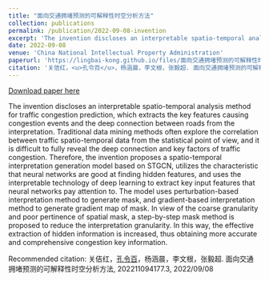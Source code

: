 ```yaml
---
title: "面向交通拥堵预测的可解释性时空分析方法"
collection: publications
permalink: /publication/2022-09-08-invention
excerpt: 'The invention discloses an interpretable spatio-temporal analysis method for traffic congestion prediction, which extracts the key features causing congestion events and the deep connection between roads from the interpretation. Traditional data mining methods often explore the correlation between traffic spatio-temporal data from the statistical point of view, and it is difficult to fully reveal the deep connection and key factors of traffic congestion. Therefore, the invention proposes a spati...'
date: 2022-09-08
venue: 'China National Intellectual Property Administration'
paperurl: 'https://lingbai-kong.github.io/files/面向交通拥堵预测的可解释性时空分析方法.pdf'
citation: '关佶红，<u>孔令百</u>，杨涵晨，李文根，张毅超. 面向交通拥堵预测的可解释性时空分析方法, 202211094177.3, 2022/09/08'
---
```


<a href='https://lingbai-kong.github.io/files/面向交通拥堵预测的可解释性时空分析方法.pdf'>Download paper here</a>

The invention discloses an interpretable spatio-temporal analysis method for traffic congestion prediction, which extracts the key features causing congestion events and the deep connection between roads from the interpretation. Traditional data mining methods often explore the correlation between traffic spatio-temporal data from the statistical point of view, and it is difficult to fully reveal the deep connection and key factors of traffic congestion. Therefore, the invention proposes a spatio-temporal interpretation generation model based on STGCN, utilizes the characteristic that neural networks are good at finding hidden features, and uses the interpretable technology of deep learning to extract key input features that neural networks pay attention to. The model uses perturbation-based interpretation method to generate mask, and gradient-based interpretation method to generate gradient map of mask. In view of the coarse granularity and poor pertinence of spatial mask, a step-by-step mask method is proposed to reduce the interpretation granularity. In this way, the effective extraction of hidden information is increased, thus obtaining more accurate and comprehensive congestion key information.

Recommended citation: 关佶红，<u>孔令百</u>，杨涵晨，李文根，张毅超. 面向交通拥堵预测的可解释性时空分析方法, 202211094177.3, 2022/09/08